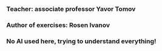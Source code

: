 ### Teacher: associate professor Yavor Tomov
### Author of exercises: Rosen Ivanov

### No AI used here, trying to understand everything!
